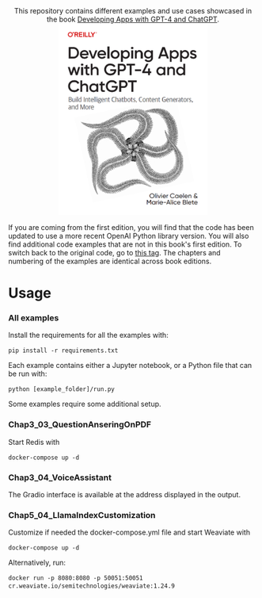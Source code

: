 <div align="center">
This repository contains different examples and use cases showcased in the book <a href="https://appswithgpt.com">Developing Apps with GPT-4 and ChatGPT</a>.
<img src="./images/book_cover.png" alt="Book cover" width="300"/>
</div>

If you are coming from the first edition, you will find that the code has been updated to use a more recent OpenAI Python library version. You will also find additional code examples that are not in this book's first edition. To switch back to the original code, go to <a href="https://github.com/malywut/gpt_examples/releases/tag/0.27">this tag</a>. The chapters and numbering of the examples are identical across book editions.

# Usage

### All examples
Install the requirements for all the examples with:

    pip install -r requirements.txt

Each example contains either a Jupyter notebook, or a Python file that can be run with:

    python [example_folder]/run.py

Some examples require some additional setup.

### Chap3_03_QuestionAnseringOnPDF
Start Redis with

    docker-compose up -d

### Chap3_04_VoiceAssistant
The Gradio interface is available at the address displayed in the output.

### Chap5_04_LlamaIndexCustomization
Customize if needed the docker-compose.yml file and start Weaviate with

    docker-compose up -d
Alternatively, run:

    docker run -p 8080:8080 -p 50051:50051 cr.weaviate.io/semitechnologies/weaviate:1.24.9
